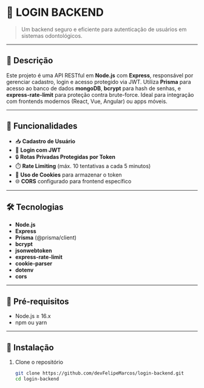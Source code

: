 # 🦷 LOGIN BACKEND

> Um backend seguro e eficiente para autenticação de usuários em sistemas odontológicos.

---

## 🚀 Descrição

Este projeto é uma API RESTful em **Node.js** com **Express**, responsável por gerenciar cadastro, login e acesso protegido via JWT. Utiliza **Prisma** para acesso ao banco de dados **mongoDB**, **bcrypt** para hash de senhas, e **express-rate-limit** para proteção contra brute-force. Ideal para integração com frontends modernos (React, Vue, Angular) ou apps móveis.

---

## 🎯 Funcionalidades

- 📥 **Cadastro de Usuário**
- 🔐 **Login com JWT**
- 🔒 **Rotas Privadas Protegidas por Token**
- ⏱️ **Rate Limiting** (máx. 10 tentativas a cada 5 minutos)
- 🍪 **Uso de Cookies** para armazenar o token
- 🌐 **CORS** configurado para frontend específico

---

## 🛠️ Tecnologias

- **Node.js**
- **Express**
- **Prisma** (@prisma/client)
- **bcrypt**
- **jsonwebtoken**
- **express-rate-limit**
- **cookie-parser**
- **dotenv**
- **cors**

---

## 🚧 Pré-requisitos

- Node.js ≥ 16.x
- npm ou yarn

---

## 📝 Instalação

1. Clone o repositório
   ```bash
   git clone https://github.com/devFelipeMarcos/login-backend.git
   cd login-backend
   ```
